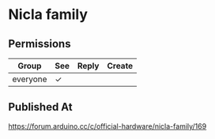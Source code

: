 # Nicla family

## Permissions

| Group    | See | Reply | Create |
| -------- | --- | ----- | ------ |
| everyone | ✓   |       |        |

## Published At

https://forum.arduino.cc/c/official-hardware/nicla-family/169
